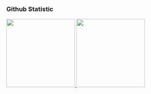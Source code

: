 ### Github Statistic
<p align="left">
<a href="https://github.com/Wijayayaya">
  <img height="180em" src="https://github-readme-stats-eight-theta.vercel.app/api?username=Wijayayaya&show_icons=true&theme=algolia&include_all_commits=true&count_private=true"/>
  <img height="180em" src="https://github-readme-stats-eight-theta.vercel.app/api/top-langs/?username=Wijayayaya&layout=compact&langs_count=8&theme=algolia"/>
</a>
</p>

